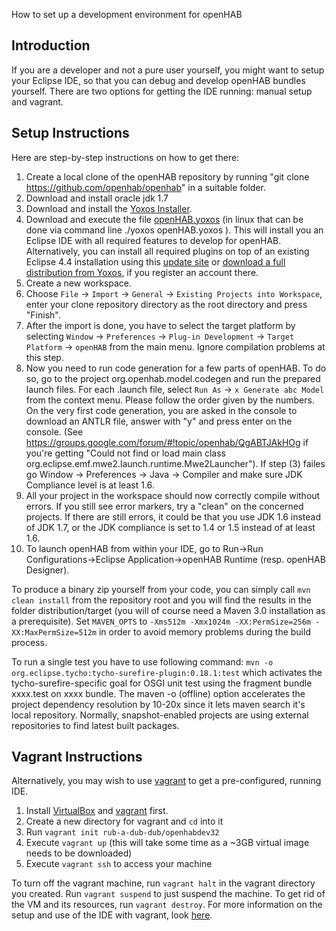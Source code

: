 How to set up a development environment for openHAB

## Introduction

If you are a developer and not a pure user yourself, you might want to setup your Eclipse IDE, so that you can debug and develop openHAB bundles yourself. There are two options for getting the IDE running: manual setup and vagrant.

## Setup Instructions

Here are step-by-step instructions on how to get there:
 
1. Create a local clone of the openHAB repository by running "git clone https://github.com/openhab/openhab" in a suitable folder.
1. Download and install oracle jdk 1.7
1. Download and install the [Yoxos Installer](https://yoxos.eclipsesource.com/downloadlauncher.html).
1. Download and execute the file [openHAB.yoxos](http://dl.dropbox.com/u/15535378/openHAB.yoxos) (in linux that can be done via command line ./yoxos openHAB.yoxos 
). This will install you an Eclipse IDE with all required features to develop for openHAB. Alternatively, you can install all required plugins on top of an existing Eclipse 4.4 installation using this [update site](http://yoxos.eclipsesource.com/userdata/profile/c5f3985b62c488f0df0dfbc369f9e057) or [download a full distribution from Yoxos](http://yoxos.eclipsesource.com/userdata/profile/c5f3985b62c488f0df0dfbc369f9e057), if you register an account there.
1. Create a new workspace.
1. Choose `File` → `Import` → `General` → `Existing Projects into Workspace`, enter your clone repository directory as the root directory and press "Finish".
1. After the import is done, you have to select the target platform by selecting `Window` → `Preferences` → `Plug-in Development` → `Target Platform` → `openHAB` from the main menu. Ignore compilation problems at this step.
1. Now you need to run code generation for a few parts of openHAB. To do so, go to the project org.openhab.model.codegen and run the prepared launch files. For each .launch file, select `Run As` → `x Generate abc Model` from the context menu. Please follow the order given by the numbers. On the very first code generation, you are asked in the console to download an ANTLR file, answer with "y" and press enter on the console. (See https://groups.google.com/forum/#!topic/openhab/QgABTJAkHOg if you're getting "Could not find or load main class org.eclipse.emf.mwe2.launch.runtime.Mwe2Launcher"). If step (3) failes go Window -> Preferences -> Java -> Compiler and make sure JDK Compliance level is at least 1.6.
1. All your project in the workspace should now correctly compile without errors. If you still see error markers, try a "clean" on the concerned projects. If there are still errors, it could be that you use JDK 1.6 instead of JDK 1.7, or the JDK compliance is set to 1.4 or 1.5 instead of at least 1.6.
1. To launch openHAB from within your IDE, go to Run->Run Configurations->Eclipse Application->openHAB Runtime (resp. openHAB Designer).

To produce a binary zip yourself from your code, you can simply call `mvn clean install` from the repository root and you will find the results in the folder distribution/target (you will of course need a Maven 3.0 installation as a prerequisite). Set `MAVEN_OPTS` to `-Xms512m -Xmx1024m -XX:PermSize=256m -XX:MaxPermSize=512m` in order to avoid memory problems during the build process.

To run a single test you have to use following command: `mvn -o org.eclipse.tycho:tycho-surefire-plugin:0.18.1:test` which activates the tycho-surefire-specific goal for OSGI unit test using the fragment bundle xxxx.test on xxxx bundle. The maven -o (offline) option accelerates the project dependency resolution by 10-20x since it lets maven search it's local repository. Normally, snapshot-enabled projects are using external repositories to find latest built packages. 

## Vagrant Instructions

Alternatively, you may wish to use [vagrant](http://www.vagrantcloud.com) to get a pre-configured, running IDE. 

1. Install [VirtualBox](https://www.virtualbox.org/) and [vagrant](http://www.vagrantcloud.com) first.  
1. Create a new directory for vagrant and `cd` into it
1. Run `vagrant init rub-a-dub-dub/openhabdev32`
1. Execute `vagrant up` (this will take some time as a ~3GB virtual image needs to be downloaded)
1. Execute `vagrant ssh` to access your machine

To turn off the vagrant machine, run `vagrant halt` in the vagrant directory you created. Run `vagrant suspend` to just suspend the machine. To get rid of the VM and its resources, run `vagrant destroy`. For more information on the setup and use of the IDE with vagrant, look [here](https://vagrantcloud.com/rub-a-dub-dub/openhabdev32).